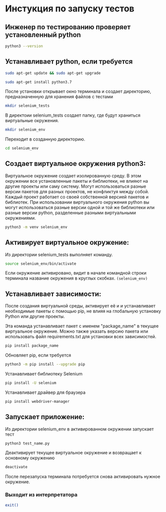 # Инстукция по запуску тестов

## Инженер по тестированию проверяет установленный python
```sh
python3 --version
```

## Устанавливает python, если требуется

```sh
sudo apt-get update && sudo apt-get upgrade
```

```sh
sudo apt-get install python3.7
```

После установки открывает окно терминала и создает директорию, предназначенную для хранения файлов с тестами
```sh
mkdir selenium_tests
```
В  директоии selenium_tests создает папку, где будут храниться виртуальные окружения.

```sh
mkdir selenium_env
```

Переходит в созданную директорию.

```sh
cd selenium_env
```

## Создает виртуальное окружения python3:
Виртуальное окружение создает изолированную среду. 
В этом окружении все установленные пакеты и библиотеки, не влияют на другие проекты или саму систему. 
Могут использоваться разные версии пакетов для разных проектов, не конфликтуя между собой. 
Каждый проект работает со своей собственной версией пакетов и библиотек.
При использовании виртуального окружения python вы могут использоваться разные версии одной и той же библиотеки или разные версии python, разделенные разными виртуальными окружениями.


```sh
python3 -m venv selenium_env
```

## Активирует виртуальное окружение:

Из директории selenium_tests выполняет команду.
```sh
source selenium_env/bin/activate
```

Если окружение активировано, видит в начале командной строки терминала название окружения в круглых скобках. 
```(selenium_env)```

## Устанавливает зависимости:
После создания виртуальной среды,  активирует её и и устанавливает необходимые пакеты с помощью pip, не влияя на глобальную установку Python или другие проекты.


Эта команда устанавливает пакет с именем "package_name" в текущее виртуальное окружение. 
Можно также указать версию пакета или использовать файл requirements.txt для установки всех зависимостей.
```sh
pip install package_name
```

Обновляет pip, если требуется


```sh
python3 -m pip install --upgrade pip
```

Устанавливает библиотеку Selenium
```sh
pip install -U selenium
```


Устанавливает драйвер для браузера
```sh
pip install webdriver-manager
```


## Запускает приложение:
Из директории selenium_env в активированном окружении запускает тест
```sh
python3 test_name.py
```

Деактивирует текущее виртуальное окружение и возвращает к основному окружению
```sh
deactivate
```

После перезапуска терминала потребуется снова активировать нужное окружение.


### Выходит из интерпретатора

```sh
exit() 
```

